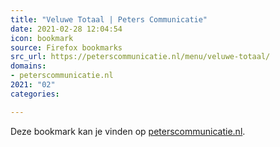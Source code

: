 ```yaml
---
title: "Veluwe Totaal | Peters Communicatie"
date: 2021-02-28 12:04:54
icon: bookmark
source: Firefox bookmarks
src_url: https://peterscommunicatie.nl/menu/veluwe-totaal/
domains:
- peterscommunicatie.nl
2021: "02"
categories:

---
```

Deze bookmark kan je vinden op [peterscommunicatie.nl](https://peterscommunicatie.nl/menu/veluwe-totaal/).

